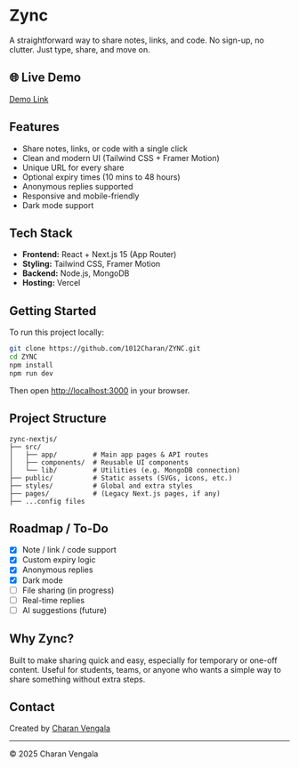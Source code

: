 # Zync

A straightforward way to share notes, links, and code. No sign-up, no clutter. Just type, share, and move on.

## 🌐 Live Demo

[Demo Link](https://zync.vercel.app) <!-- Replace with your actual URL if different -->

## Features

- Share notes, links, or code with a single click
- Clean and modern UI (Tailwind CSS + Framer Motion)
- Unique URL for every share
- Optional expiry times (10 mins to 48 hours)
- Anonymous replies supported
- Responsive and mobile-friendly
- Dark mode support

## Tech Stack

- **Frontend:** React + Next.js 15 (App Router)
- **Styling:** Tailwind CSS, Framer Motion
- **Backend:** Node.js, MongoDB
- **Hosting:** Vercel

## Getting Started

To run this project locally:

```bash
git clone https://github.com/1012Charan/ZYNC.git
cd ZYNC
npm install
npm run dev
```

Then open [http://localhost:3000](http://localhost:3000) in your browser.

## Project Structure

```
zync-nextjs/
├── src/
│   ├── app/         # Main app pages & API routes
│   ├── components/  # Reusable UI components
│   └── lib/         # Utilities (e.g. MongoDB connection)
├── public/          # Static assets (SVGs, icons, etc.)
├── styles/          # Global and extra styles
├── pages/           # (Legacy Next.js pages, if any)
├── ...config files
```

## Roadmap / To-Do

- [x] Note / link / code support
- [x] Custom expiry logic
- [x] Anonymous replies
- [x] Dark mode
- [ ] File sharing (in progress)
- [ ] Real-time replies
- [ ] AI suggestions (future)

## Why Zync?

Built to make sharing quick and easy, especially for temporary or one-off content. Useful for students, teams, or anyone who wants a simple way to share something without extra steps.

## Contact

Created by [Charan Vengala](https://github.com/1012Charan)

---

© 2025 Charan Vengala
